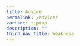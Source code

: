 ```yaml
---
title: Advice
permalink: /advice/
variant: tiptap
description: ""
third_nav_title: Weakness
---
```

<p></p>